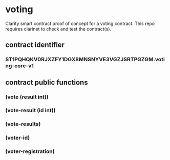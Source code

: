 # voting
Clarity smart contract proof of concept for a voting contract. This repo requires clarinet to check and test the contract(s).

## contract identifier
### ST1PQHQKV0RJXZFY1DGX8MNSNYVE3VGZJSRTPGZGM.voting-core-v1

## contract public functions
### (vote (result int))
### (vote-result (id int))
### (vote-results)
### (voter-id)
### (voter-registration)
